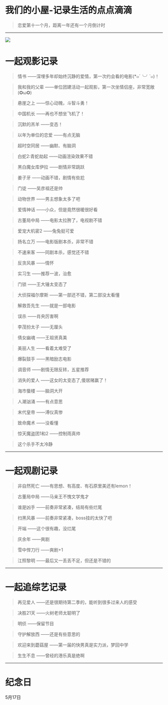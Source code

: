 # 我们的小屋-记录生活的点点滴滴

> 恋爱第十一个月，距离一年还有一个月倒计时

*****
![  ](http://img.2qqtouxiang.com/pic/TP9800_03.jpg)

# 一起观影记录

>情书 ——深埋多年却始终沉静的爱情，第一次约会看的电影(*๓´╰╯`๓)！

>我和我的父辈 ——单位团建活动一起观影，第一次坐情侣座，非常宽敞(✪ω✪)

>悬崖之上 ——惊心动魄，斗智斗勇！

>中国机长 ——再也不想坐飞机了！

>沉默的羔羊 ——变态！

>以年为单位的恋爱 ——有点无脑

>超时空同居 ——幽默、有脑洞

>白蛇2:青蛇劫起 ——动画渲染效果不错

>黑白魔女库伊拉 ——剧情非常跳跃

>姜子牙 ——动画不错，剧情有些尬

>门徒 ——吴彦祖还是帅

>动物世界 ——男主想象太多了吧

>爱情神话 ——小众，但是竟然很暖很好看

>古董局中局 ——电影太拉胯了，电视剧不错

>爱宠大机密2 ——兔兔挺可爱

>扬名立万 ——电影版剧本杀，非常不错

>不速来客 ——同剧本杀，感觉还不错

>反贪风暴 ——情怀

>实习生 ——推荐一波，治愈

>门锁 ——王大锤太变态了

>大侦探福尔摩斯 ——第一部还不错，第二部没太看懂

>解救吾先生 ——就是一部电影

>误杀 ——肖央厉害啊

>李茂扮太子 ——无厘头

>倩女幽魂 ——王祖贤真美

>美丽人生 ——看着太难受了

>爆裂鼓手 ——黑暗励志电影

>调音师 ——剧情无限反转，五星推荐

>消失的爱人 ——这女的太变态了,傻居赌赢了！

>海市蜃楼 ——脑洞大开

>人潮汹涌 ——有点意思

>末代皇帝 ——溥仪真惨

>致命魔术 ——没看懂

>惊天魔盗团1和2 ——控制雨真帅

>这个杀手不太冷静

*****
# 一起观剧记录

>非自然死亡 ——有思想、有高度、有石原里美还有lemon！

>古董局中局 ——马亲王不愧文学鬼才

>谁是凶手 ——前奏非常紧凑，结局有些烂尾

>扫黑风暴 ——前奏非常紧凑，boss挂的太快了吧

>开端 ——这个很有趣，没烂尾

>庆余年 ——爽剧

>雪中悍刀行 ——爽剧+1

>江照黎明 ——最后又一丢丢不足，但还是不错的

*****
# 一起追综艺记录

>再见爱人 ——还是很期待第二季的，能听到很多过来人的感受

>决胜21天 ——火树老师太聪明了

>明侦 ——保留节目

>守护解放西 ——还是有些意思的

>欢迎来到蘑菇屋 ——第一届的快男真是实力派，梦回中学

>生生不息 ——曾经的港乐真是绝啊

*****
# 纪念日
5月17日
